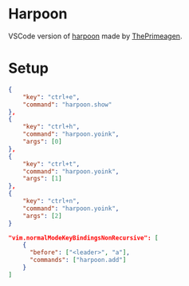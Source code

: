 # Harpoon
VSCode version of [harpoon](https://github.com/ThePrimeagen/harpoon) made by [ThePrimeagen](https://www.youtube.com/@ThePrimeagen).

# Setup
``` JSON
{
    "key": "ctrl+e",
    "command": "harpoon.show"
},
{
    "key": "ctrl+h",
    "command": "harpoon.yoink",
    "args": [0]
},
{
    "key": "ctrl+t",
    "command": "harpoon.yoink",
    "args": [1]
},
{
    "key": "ctrl+n",
    "command": "harpoon.yoink",
    "args": [2]
}
```
``` JSON
"vim.normalModeKeyBindingsNonRecursive": [
    {
      "before": ["<leader>", "a"],
      "commands": ["harpoon.add"]
    }
]
```

